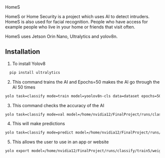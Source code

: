 HomeS

HomeS or Home Security is a project which uses AI to detect intruders. HomeS is also used for facial recognition. People who have access for example people who live in your home or friends that visit often. 

HomeS uses Jetson Orin Nano, Ultralytics and yolov8n.



## Installation


1. To install Yolov8

```bash
  pip install ultralytics
```
2. This command trains the AI and Epochs=50 makes the AI go through the AI 50 times

```bash
yolo task=classify mode=train model=yoolov8n-cls data=dataset epochs=50 imgsz=224
```
3. This command checks the accuracy of the AI
```bash
yolo task=classify mode=val model=/home/nvidia12/FinalProject/runs/classify/trsin5/weights/best.pt data=/home/nvidia12/FinalProject/dataset/test
```

4. This will make predictions
```bash
yolo task=classify mode=predict model=/home/nvidia12/FinalProject/runs/classify/train5/weights/best.pt source=/home/nvidia12/FinalProject/dataset/test
```

5. This allows the user to use in an app or website
```bash
yolo export model=/home/nvidia12/FinalProject/runs/classify/train5/weights/best.pt
```